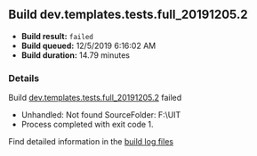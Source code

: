 ## Build dev.templates.tests.full_20191205.2
- **Build result:** `failed`
- **Build queued:** 12/5/2019 6:16:02 AM
- **Build duration:** 14.79 minutes
### Details
Build [dev.templates.tests.full_20191205.2](https://winappstudio.visualstudio.com/web/build.aspx?pcguid=a4ef43be-68ce-4195-a619-079b4d9834c2&builduri=vstfs%3a%2f%2f%2fBuild%2fBuild%2f32188) failed

+ Unhandled: Not found SourceFolder: F:\UIT
+ Process completed with exit code 1.

Find detailed information in the [build log files]()

